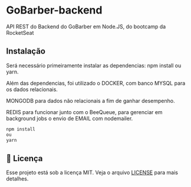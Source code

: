 # GoBarber-backend
API REST do Backend do GoBarber em Node.JS, do bootcamp da RocketSeat

## Instalação

Será necessário primeiramente instalar as dependencias: npm install ou yarn.

Além das dependencias, foi utilizado o DOCKER, com banco MYSQL para os dados relacionais.

MONGODB para dados não relacionais a fim de ganhar desempenho.

REDIS para funcionar junto com o BeeQueue, para gerenciar em background jobs o envio de EMAIL com nodemailer.

```bash
npm install
ou
yarn
```

## :memo: Licença

Esse projeto está sob a licença MIT. Veja o arquivo [LICENSE](LICENSE.md) para mais detalhes.

